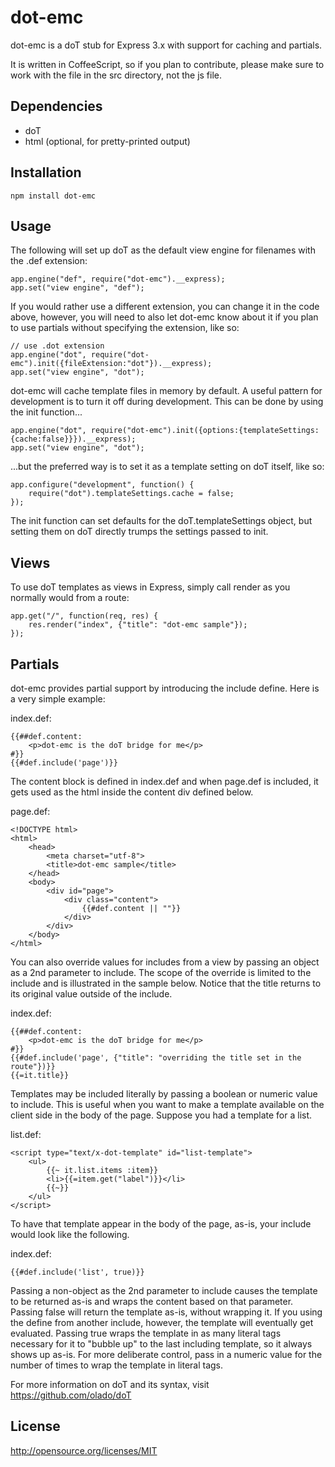 dot-emc
=======

dot-emc is a doT stub for Express 3.x with support for caching and partials.

It is written in CoffeeScript, so if you plan to contribute, please make sure to work with the file in the src directory, not the js file. 

Dependencies
------------
* doT
* html (optional, for pretty-printed output)

Installation
------------
`npm install dot-emc`

Usage
-----

The following will set up doT as the default view engine for filenames with the .def extension:

	app.engine("def", require("dot-emc").__express);
	app.set("view engine", "def");

If you would rather use a different extension, you can change it in the code above, however, you will need to also let dot-emc know about it if you plan to use partials without specifying the extension, like so:

	// use .dot extension
	app.engine("dot", require("dot-emc").init({fileExtension:"dot"}).__express);
	app.set("view engine", "dot");

dot-emc will cache template files in memory by default. A useful pattern for development is to turn it off during  development. This can be done by using the init function...

	app.engine("dot", require("dot-emc").init({options:{templateSettings:{cache:false}}}).__express);
	app.set("view engine", "dot");

...but the preferred way is to set it as a template setting on doT itself, like so:

	app.configure("development", function() {
		require("dot").templateSettings.cache = false;
	});

The init function can set defaults for the doT.templateSettings object, but setting them on doT directly trumps the settings passed to init.

Views
-----

To use doT templates as views in Express, simply call render as you normally would from a route:

	app.get("/", function(req, res) {
		res.render("index", {"title": "dot-emc sample"});
	});

Partials
--------

dot-emc provides partial support by introducing the include define. Here is a very simple example:

index.def:

	{{##def.content:
		<p>dot-emc is the doT bridge for me</p>
	#}}
	{{#def.include('page')}}

The content block is defined in index.def and when page.def is included, it gets used as the html inside the content div defined below.

page.def:

	<!DOCTYPE html>
	<html>
		<head>
			<meta charset="utf-8">
			<title>dot-emc sample</title>
		</head>
		<body>
			<div id="page">
				<div class="content">
					{{#def.content || ""}}
				</div>
			</div>
		</body>
	</html>

You can also override values for includes from a view by passing an object as a 2nd parameter to include. The scope of the override is limited to the include and is illustrated in the sample below. Notice that the title returns to its original value outside of the include.

index.def:

	{{##def.content:
		<p>dot-emc is the doT bridge for me</p>
	#}}
	{{#def.include('page', {"title": "overriding the title set in the route"})}}
	{{=it.title}}

Templates may be included literally by passing a boolean or numeric value to include. This is useful when you want to make a template available on the client side in the body of the page. Suppose you had a template for a list.

list.def:

	<script type="text/x-dot-template" id="list-template">
		<ul>
			{{~ it.list.items :item}}
			<li>{{=item.get("label")}}</li>
			{{~}}
		</ul>
	</script>

To have that template appear in the body of the page, as-is, your include would look like the following.

index.def:

	{{#def.include('list', true)}}

Passing a non-object as the 2nd parameter to include causes the template to be returned as-is and wraps the content based on that parameter. Passing false will return the template as-is, without wrapping it. If you using the define from another include, however, the template will eventually get evaluated. Passing true wraps the template in as many literal tags necessary for it to "bubble up" to the last including template, so it always shows up as-is. For more deliberate control, pass in a numeric value for the number of times to wrap the template in literal tags.

For more information on doT and its syntax, visit https://github.com/olado/doT

License
-------
http://opensource.org/licenses/MIT
